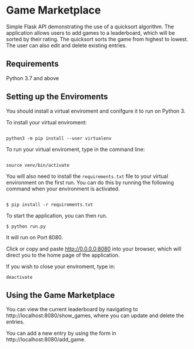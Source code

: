 # Game Marketplace

Simple Flask API demonstrating the use of a quicksort algorithm. The application allows users to add games to a leaderboard, which will be sorted by their rating. The quicksort sorts the game from highest to lowest. The user can also edit and delete existing entries. 

## Requirements
Python 3.7 and above





## Setting up the Enviroments
You should install a virtual enviroment and conifgure it to run on Python 3. 

To install your virtual enviroment:
```

python3 -m pip install --user virtualenv

```
To run your virtual enviroment, type in the command line:

```

source venv/bin/activate

```

You will also need to install the  `requirements.txt` file to your virtual environment on the first run. You can do this by running the following command when your environment is activated.

```

$ pip install -r requirements.txt

```

To start the application, you can then run. 

```
$ python run.py
```

It will run on Port 8080.

Click or copy and paste http://0.0.0.0:8080 into your browser, which will direct you to the home page of the application.

If you wish to close your enviroment, type in:

```
deactivate

```

## Using the Game Marketplace

You can view the current leaderboard by navigating to  http://localhost:8080/show_games,  where you can update and delete the entries.

You can add a new entry by using the form in http://localhost:8080/add_game. 